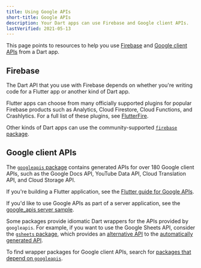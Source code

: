 ```yaml
---
title: Using Google APIs
short-title: Google APIs
description: Your Dart apps can use Firebase and Google client APIs.
lastVerified: 2021-05-13
---
```


This page points to resources to help you use
[Firebase][] and [Google client APIs][] from a Dart app.


## Firebase

The Dart API that you use with Firebase depends
on whether you're writing code for a Flutter app or another kind of Dart app.

Flutter apps can choose from many officially supported plugins for
popular Firebase products such as Analytics, Cloud Firestore,
Cloud Functions, and Crashlytics.
For a full list of these plugins, see [FlutterFire][].

Other kinds of Dart apps can use
the community-supported [`firebase` package][].

## Google client APIs

The [`googleapis` package][] contains generated APIs for
over 180 Google client APIs,
such as the Google Docs API, YouTube Data API,
Cloud Translation API, and Cloud Storage API.

If you're building a Flutter application, see the
[Flutter guide for Google APIs][flutter-google-apis].

If you'd like to use Google APIs as part of a server application, see the
[google_apis server sample][server-sample].

Some packages provide idiomatic Dart wrappers for
the APIs provided by `googleapis`.
For example, if you want to use the Google Sheets API,
consider the [`gsheets` package][],
which provides an [alternative API][gsheets-api-docs] to the
[automatically generated API][gsheets-api-docs-gapi].

To find wrapper packages for Google client APIs, search for
[packages that depend on `googleapis`][gapi-packages].


[Firebase]: https://firebase.google.com/use-cases
[FlutterFire]: https://firebase.flutter.dev/
[`firebase` package]: {{site.pub-pkg}}/firebase
[gapi-packages]: {{site.pub-pkg}}?q=dependency%3Agoogleapis
[Google client APIs]: https://developers.google.com/api-client-library
[`googleapis` package]: {{site.pub-pkg}}/googleapis
[`gsheets` package]: {{site.pub-pkg}}/gsheets
[gsheets-api-docs]: {{site.pub-api}}/gsheets/latest/gsheets/gsheets-library.html
[gsheets-api-docs-gapi]: {{site.pub-api}}/googleapis/latest/sheets_v4/sheets_v4-library.html
[flutter-google-apis]: {{site.flutter-docs}}/development/data-and-backend/google-apis
[server-sample]: {{site.repo.dart.org}}/samples/tree/main/server/google_apis
